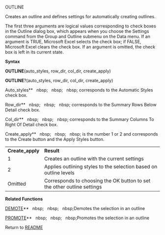 OUTLINE

Creates an outline and defines settings for automatically creating
outlines.

The first three arguments are logical values corresponding to check
boxes in the Outline dialog box, which appears when you choose the
Settings command from the Group and Outline submenu on the Data menu. If
an argument is TRUE, Microsoft Excel selects the check box; if FALSE,
Microsoft Excel clears the check box. If an argument is omitted, the
check box is left in its current state.

**Syntax**

**OUTLINE**(auto\_styles, row\_dir, col\_dir, create\_apply)

**OUTLINE**?(auto\_styles, row\_dir, col\_dir, create\_apply)

Auto\_styles**&nbsp;&nbsp;&nbsp;nbsp;&nbsp;&nbsp;&nbsp;nbsp;&nbsp;&nbsp;&nbsp;nbsp;&nbsp;corresponds to the Automatic Styles
check box.

Row\_dir**&nbsp;&nbsp;&nbsp;nbsp;&nbsp;&nbsp;&nbsp;nbsp;&nbsp;&nbsp;&nbsp;nbsp;&nbsp;corresponds to the Summary Rows Below
Detail check box.

Col\_dir**&nbsp;&nbsp;&nbsp;nbsp;&nbsp;&nbsp;&nbsp;nbsp;&nbsp;&nbsp;&nbsp;nbsp;&nbsp;corresponds to the Summary Columns To
Right Of Detail check box.

Create\_apply**&nbsp;&nbsp;&nbsp;nbsp;&nbsp;&nbsp;&nbsp;nbsp;&nbsp;&nbsp;&nbsp;nbsp;&nbsp;is the number 1 or 2 and
corresponds to the Create button and the Apply Styles button.

|                   |                                                                         |
| ----------------- | ----------------------------------------------------------------------- |
| **Create\_apply** | **Result**                                                              |
| 1                 | Creates an outline with the current settings                            |
| 2                 | Applies outlining styles to the selection based on outline levels       |
| Omitted           | Corresponds to choosing the OK button to set the other outline settings |

**Related Functions**

[DEMOTE](DEMOTE.md)**&nbsp;&nbsp;&nbsp;nbsp;&nbsp;&nbsp;&nbsp;nbsp;&nbsp;&nbsp;&nbsp;nbsp;Demotes the selection in an outline

[PROMOTE](PROMOTE.md)**&nbsp;&nbsp;&nbsp;nbsp;&nbsp;&nbsp;&nbsp;nbsp;&nbsp;&nbsp;&nbsp;nbsp;Promotes the selection in an outline



Return to [README](README.md)

